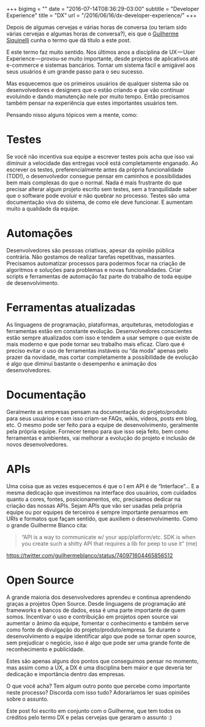 +++
bigimg = ""
date = "2016-07-14T08:36:29-03:00"
subtitle = "Developer Experience"
title = "DX"
url = "/2016/06/16/dx-developer-experience/"
+++

Depois de algumas cervejas e várias horas de conversa (ou teriam sido várias cervejas e algumas horas de conversa?), eis que o [Guilherme Siquinelli](https://github.com/guiseek/) cunha o termo que dá título a este post.
<!--more-->

E este termo faz muito sentido. Nos últimos anos a disciplina de UX — User Experience — provou-se muito importante, desde projetos de aplicativos até e-commerce e sistemas bancários. Tornar um sistema fácil e amigável aos seus usuários é um grande passo para o seu sucesso.

Mas esquecemos que os primeiros usuários de qualquer sistema são os desenvolvedores e designers que o estão criando e que vão continuar evoluindo e dando manutenção nele por muito tempo. Então precisamos também pensar na experiência que estes importantes usuários tem.

Pensando nisso alguns tópicos vem a mente, como:

# Testes

Se você não incentiva sua equipe a escrever testes pois acha que isso vai diminuir a velocidade das entregas você está completamente enganado. Ao escrever os testes, preferencialmente antes da própria funcionalidade (TDD!), o desenvolvedor consegue pensar em caminhos e possibilidades bem mais complexas do que o normal. Nada é mais frustrante do que precisar alterar algum projeto escrito sem testes, sem a tranquilidade saber que o software pode evoluir e não quebrar no processo. Testes são uma documentação viva do sistema, de como ele deve funcionar. E aumentam muito a qualidade da equipe.


  
# Automações

Desenvolvedores são pessoas criativas, apesar da opinião pública contrária. Não gostamos de realizar tarefas repetitivas, massantes. Precisamos automatizar processos para podermos focar na criação de algoritmos e soluções para problemas e novas funcionalidades. Criar scripts e ferramentas de automação faz parte do trabalho de toda equipe de desenvolvimento.

# Ferramentas atualizadas

As linguagens de programação, plataformas, arquiteturas, metodologias e ferramentas estão em constante evolução. Desenvolvedores conscientes estão sempre atualizados com isso e tendem a usar sempre o que existe de mais moderno e que pode tornar seu trabalho mais eficaz. Claro que é preciso evitar o uso de ferramentas instáveis ou “da moda” apenas pelo prazer da novidade, mas cortar completamente a possibilidade de evolução é algo que diminui bastante o desempenho e animação dos desenvolvedores.

# Documentação

Geralmente as empresas pensam na documentação do projeto/produto para seus usuários e com isso criam-se FAQs, wikis, videos, posts em blog, etc. O mesmo pode ser feito para a equipe de desenvolvimento, geralmente pela própria equipe. Fornecer tempo para que isso seja feito, bem como ferramentas e ambientes, vai melhorar a evolução do projeto e inclusão de novos desenvolvedores.

# APIs

Uma coisa que as vezes esquecemos é que o I em API é de “Interface”… E a mesma dedicação que investimos na interface dos usuários, com cuidados quanto a cores, fontes, posicionamentos, etc, precisamos dedicar na criação das nossas APIs. Sejam APIs que vão ser usadas pela própria equipe ou por equipes de terceiros é sempre importante pensarmos em URIs e formatos que façam sentido, que auxiliem o desenvolvimento. Como o grande Guilherme Blanco cita:

> “API is a way to communicate w/ your app/platform/etc. SDK is when you create such a shitty API that requires a lib for peep to use it” (me)

https://twitter.com/guilhermeblanco/status/740971604465856512

# Open Source

A grande maioria dos desenvolvedores aprendeu e continua aprendendo graças a projetos Open Source. Desde linguagens de programação até frameworks e bancos de dados, essa é uma parte importante de quem somos. Incentivar o uso e contribuição em projetos open source vai aumentar o ânimo da equipe, fomentar o conhecimento e também serve como fonte de divulgação do projeto/produto/empresa. Se durante o desenvolvimento a equipe identificar algo que pode se tornar open source, sem prejudicar o negócio, isso é algo que pode ser uma grande fonte de reconhecimento e publicidade.

Estes são apenas alguns dos pontos que conseguimos pensar no momento, mas assim como a UX, a DX é uma disciplina bem maior e que deveria ter dedicação e importância dentro das empresas.

O que você acha? Tem algum outro ponto que percebe como importante neste processo? Discorda com isso tudo? Adoraríamos ler suas opiniões sobre o assunto.

Este post foi escrito em conjunto com o Guilherme, que tem todos os créditos pelo termo DX e pelas cervejas que geraram o assunto :)